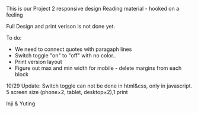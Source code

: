 This is our Project 2 responsive design
Reading material - hooked on a feeling

Full Design and print verison is not done yet.

To do:
- We need to connect quotes with paragaph lines
- Switch toggle "on" to "off" with no color..
- Print version layout
- Figure out max and min width for mobile - delete margins from each block

10/29 Update:
Switch toggle can not be done in html&css, only in javascript.
5 screen size (phone×2, tablet, desktop×2),1 print


  Inji & Yuting
